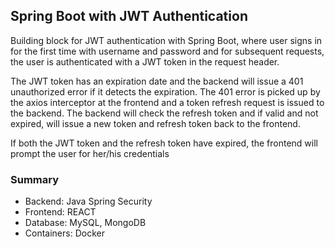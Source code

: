 <h2>Spring Boot with JWT Authentication</h2>

<p>Building block for JWT authentication with Spring Boot, where user signs in for the first time with username and 
password and for subsequent requests, the user is authenticated with a JWT token in the request header.</p>

<p>The JWT token has an expiration date and the backend will issue a 401 unauthorized error if it detects the 
expiration. The 401 error is picked up by the axios interceptor at the frontend and a token refresh request is 
issued to the backend. The backend will check the refresh token and if valid and not expired, will issue a new token
and refresh token back to the frontend.</p>

<p>If both the JWT token and the refresh token have expired, the frontend will prompt the user for her/his
credentials</p>

<h3>Summary</h3>
<ul>
  <li>Backend: Java Spring Security</li>
  <li>Frontend: REACT</li>
  <li>Database: MySQL, MongoDB</li>
  <li>Containers: Docker</li>
</ul>



